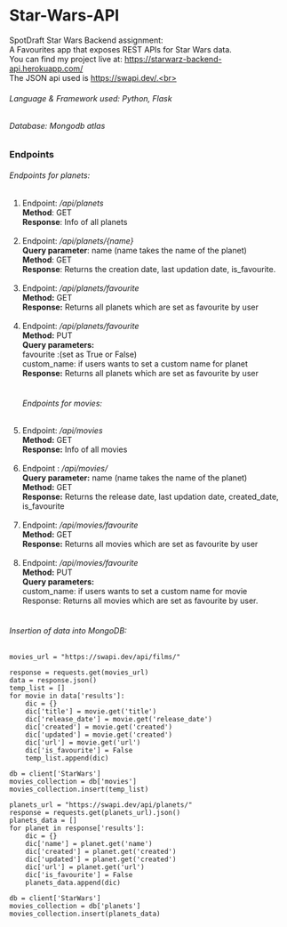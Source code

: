 # <h1>Star-Wars-API</h1>

SpotDraft Star Wars Backend assignment:<br>
A Favourites app that exposes REST APIs for Star Wars data. <br>
You can find my project live at: https://starwarz-backend-api.herokuapp.com/ <br>
The JSON api used is https://swapi.dev/.<br>
<h6>Language & Framework used: Python, Flask</h6>
<h6>Database: Mongodb atlas</h6>
<h3>Endpoints</h3>
<h6>Endpoints for planets:</h6>
<ol>
<li>Endpoint: <i>/api/planets</i></li>
<b>Method</b>: GET<br>
<b>Response</b>: Info of all planets</li><br><br>
<li> Endpoint:  <i>/api/planets/{name}<br></i></li>
<b>Query parameter</b>: name (name takes the name of the planet)<br>
<b>Method</b>: GET<br>
<b>Response</b>: Returns the creation date, last updation date, is_favourite.<br><br>

<li> Endpoint: <i>/api/planets/favourite<br></i> </li>
<b>Method:</b> GET<br>
<b>Response:</b> Returns all planets which are set as favourite by user<br><br>
    
 <li> Endpoint: <i>/api/planets/favourite</i></li>
<b>Method:</b> PUT<br>
<b>Query parameters:</b><br>
    favourite :(set as True or False)<br>
    custom_name: if users wants to set a custom name for planet<br>
<b>Response:</b> Returns all planets which are set as favourite by user<br><br>

<h6>Endpoints for movies:</h6>
<li> Endpoint: <i>/api/movies </i></li>
<b>Method:</b> GET<br>
<b>Response:</b> Info of all movies<br><br>

<li> Endpoint :<i> /api/movies/<name></i></li>
<b>Query parameter:</b> name (name takes the name of the planet)<br>
<b>Method:</b> GET<br>
<b>Response:</b> Returns the release date, last updation date, created_date, is_favourite<br><br>

<li> Endpoint: <i>/api/movies/favourite</li></i>
<b>Method:</b> GET<br>
<b>Response:</b> Returns all movies which are set as favourite by user<br><br>
    
<li> Endpoint: <i>/api/movies/favourite</i></li>
<b>Method:</b> PUT<br>
<b>Query parameters:</b><br
    favourite :(set as True or False)<br>
    custom_name: if users wants to set a custom name for movie<br>
Response: Returns all movies which are set as favourite by user.<br><br></ol>
    
<h6>Insertion of data into MongoDB:</h6>

    movies_url = "https://swapi.dev/api/films/"
```python:
response = requests.get(movies_url)
data = response.json()
temp_list = []
for movie in data['results']:
    dic = {}
    dic['title'] = movie.get('title')
    dic['release_date'] = movie.get('release_date')
    dic['created'] = movie.get('created')
    dic['updated'] = movie.get('created')
    dic['url'] = movie.get('url')
    dic['is_favourite'] = False
    temp_list.append(dic)

db = client['StarWars']
movies_collection = db['movies']
movies_collection.insert(temp_list)

planets_url = "https://swapi.dev/api/planets/"
response = requests.get(planets_url).json()
planets_data = []
for planet in response['results']:
    dic = {}
    dic['name'] = planet.get('name')
    dic['created'] = planet.get('created')
    dic['updated'] = planet.get('created')
    dic['url'] = planet.get('url')
    dic['is_favourite'] = False
    planets_data.append(dic)

db = client['StarWars']
movies_collection = db['planets']
movies_collection.insert(planets_data)



